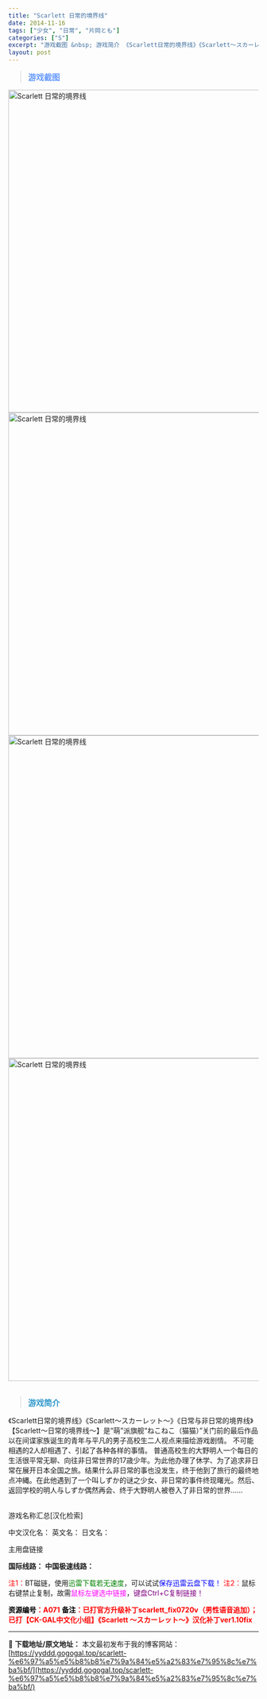 ```yaml
---
title: "Scarlett 日常的境界线"
date: 2014-11-16
tags: ["少女", "日常", "片岡とも"]
categories: ["S"]
excerpt: "游戏截图 &nbsp; 游戏简介 《Scarlett日常的境界线》《Scarlett～スカーレット～》《日常与非日常的境界线》【Scarlett～日常的境界线～】是“萌”派旗舰“ねこねこ（猫猫）”关门前的最后作品以在间谍家族诞生的青年与平凡的男子高校生二人视点来描绘游戏剧情。 不可能相遇的2人却相遇&hellip;"
layout: post
---
```


<div>
<blockquote><b><span style="font-size: 12pt; color: #6699ff;">游戏截图</span></b></blockquote>
<div><img title="点击放大" src="https://yyddd.gogogal.top/wp-content/uploads/2025/04/20250430_6811f95cedf13.webp" alt="Scarlett 日常的境界线" width="650" /></div>
<div><img title="点击放大" src="https://yyddd.gogogal.top/wp-content/uploads/2025/04/20250430_6811f95e719ac.webp" alt="Scarlett 日常的境界线" width="650" /></div>
<div><img title="点击放大" src="https://yyddd.gogogal.top/wp-content/uploads/2025/04/20250430_6811f95fe6f16.webp" alt="Scarlett 日常的境界线" width="650" /></div>
<div><img title="点击放大" src="https://yyddd.gogogal.top/wp-content/uploads/2025/04/20250430_6811f961cc4a0.webp" alt="Scarlett 日常的境界线" width="650" /></div>
&nbsp;
<blockquote><b><span style="font-size: 12pt; color: #3399cc;">游戏简介</span></b></blockquote>
<div>《Scarlett日常的境界线》《Scarlett～スカーレット～》《日常与非日常的境界线》【Scarlett～日常的境界线～】是“萌”派旗舰“ねこねこ（猫猫）”关门前的最后作品以在间谍家族诞生的青年与平凡的男子高校生二人视点来描绘游戏剧情。
不可能相遇的2人却相遇了、引起了各种各样的事情。
普通高校生的大野明人一个每日的生活很平常无聊、向往非日常世界的17歳少年。为此他办理了休学、为了追求非日常在展开日本全国之旅。结果什么非日常的事也没发生，终于他到了旅行的最终地点冲縄。在此他遇到了一个叫しずか的谜之少女、非日常的事件终现曙光。然后、返回学校的明人与しずか偶然再会、终于大野明人被卷入了非日常的世界……</div>
&nbsp;

游戏名称汇总[汉化检索]

中文汉化名：
英文名：
日文名：
</div>
<div class="panel panel-primary">
<div class="panel-heading">主用盘链接</div>
<div class="panel-body">

<b>国际线路：</b>
<b>中国极速线路：</b>


<span style="color: #ff0000;">注1：</span>BT磁链，使用<span style="color: #008000;">迅雷下载若无速度</span>，可以试试<span style="color: #0000ff;">保存迅雷云盘下载！</span>
<span style="color: #ff0000;">注2：</span>鼠标右键禁止复制，故需<span style="color: #ff00ff;">鼠标左键选中链接</span>，<span style="color: #800080;">键盘Ctrl+C复制链接！</span>

</div>
<div class="panel-footer"><span style="color: #ff0000;"><b><span style="color: #000000;">资源编号</span>：A071</b></span>
<span style="color: #ff0000;"><b><span style="color: #000000;">备注</span>：已打官方升级补丁scarlett_fix0720v（男性语音追加）；已打【CK-GAL中文化小组】《Scarlett ～スカーレット～》汉化补丁ver1.10fix</b></span></div>
</div>

---
📖 **下载地址/原文地址：** 本文最初发布于我的博客网站：[https://yyddd.gogogal.top/scarlett-%e6%97%a5%e5%b8%b8%e7%9a%84%e5%a2%83%e7%95%8c%e7%ba%bf/](https://yyddd.gogogal.top/scarlett-%e6%97%a5%e5%b8%b8%e7%9a%84%e5%a2%83%e7%95%8c%e7%ba%bf/)

